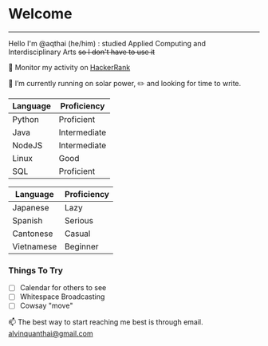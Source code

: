# Welcome
---
Hello I'm @aqthai (he/him)
: studied Applied Computing and Interdisciplinary Arts
~~so I don't have to use it~~

👀 Monitor my activity on
[HackerRank](https://www.hackerrank.com/alvinquanthai)

🌱 I’m currently running on solar power,
✏️ and looking for time to write.

| Language | Proficiency |
| ----------- | ----------- |
| Python | Proficient |
| Java | Intermediate |
| NodeJS | Intermediate |
| Linux | Good |
| SQL | Proficient |

| Language | Proficiency |
| ----------- | ----------- |
| Japanese | Lazy |
| Spanish | Serious |
| Cantonese | Casual |
| Vietnamese | Beginner |

### Things To Try
- [ ] Calendar for others to see
- [ ] Whitespace Broadcasting
- [ ] Cowsay "move"

📫 The best way to start reaching me best is through email. alvinquanthai@gmail.com

<!---
aqthai/aqthai is a ✨ special ✨ repository because its `README.md` (this file) appears on your GitHub profile.
You can click the Preview link to take a look at your changes.
--->
